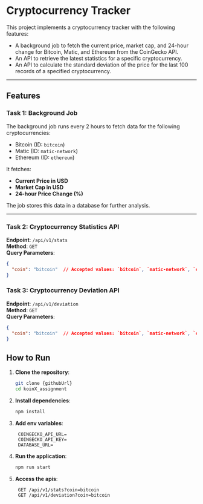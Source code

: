 # Cryptocurrency Tracker

This project implements a cryptocurrency tracker with the following features:

- A background job to fetch the current price, market cap, and 24-hour change for Bitcoin, Matic, and Ethereum from the CoinGecko API.
- An API to retrieve the latest statistics for a specific cryptocurrency.
- An API to calculate the standard deviation of the price for the last 100 records of a specified cryptocurrency.

---

## Features

### Task 1: Background Job

The background job runs every 2 hours to fetch data for the following cryptocurrencies:
- Bitcoin (ID: `bitcoin`)
- Matic (ID: `matic-network`)
- Ethereum (ID: `ethereum`)

It fetches:
- **Current Price in USD**
- **Market Cap in USD**
- **24-hour Price Change (%)**

The job stores this data in a database for further analysis.

---

### Task 2: Cryptocurrency Statistics API

**Endpoint**: `/api/v1/stats`  
**Method**: `GET`  
**Query Parameters**:
```json
{
  "coin": "bitcoin"  // Accepted values: `bitcoin`, `matic-network`, `ethereum`
}
```

### Task 3: Cryptocurrency Deviation API

**Endpoint**: `/api/v1/deviation`  
**Method**: `GET`  
**Query Parameters**:
```json
{
  "coin": "bitcoin"  // Accepted values: `bitcoin`, `matic-network`, `ethereum`
}
```

## How to Run

1. **Clone the repository**:  
   ```bash
   git clone {githubUrl}
   cd koinX_assignment
   ```
2. **Install dependencies**:
   ```bash
   npm install 
   ```
3. **Add env variables**:
   ```env
    COINGECKO_API_URL=
    COINGECKO_API_KEY=
    DATABASE_URL=
    ```
4. **Run the application**:
   ```bash
   npm run start
   ```
5. **Access the apis**:
   ``` 
    GET /api/v1/stats?coin=bitcoin
    GET /api/v1/deviation?coin=bitcoin
   ```

